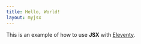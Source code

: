 ```yaml
---
title: Hello, World!
layout: myjsx
---
```


This is an example of how to use **JSX** with [Eleventy](https://www.11ty.dev).
